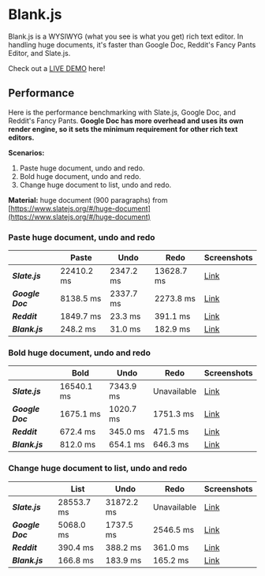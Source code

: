 # Blank.js
Blank.js is a WYSIWYG (what you see is what you get) rich text editor. In handling huge documents, it's faster than Google Doc, Reddit's Fancy Pants Editor, and Slate.js.

Check out a [LIVE DEMO](https://blankjs.herokuapp.com/) here!

## Performance
Here is the performance benchmarking with Slate.js, Google Doc, and Reddit's Fancy Pants. **Google Doc has more overhead and uses its own render engine, so it sets the minimum requirement for other rich text editors.**

**Scenarios:**
1. Paste huge document, undo and redo.
2. Bold huge document, undo and redo.
3. Change huge document to list, undo and redo.

**Material:** huge document (900 paragraphs) from [https://www.slatejs.org/#/huge-document](https://www.slatejs.org/#/huge-document)

### Paste huge document, undo and redo

|               | Paste           | Undo      | Redo     | Screenshots |
| ------------- | --------------- | --------- | -------- | ----------- |
| **_Slate.js_** | 22410.2 ms | 2347.2 ms | 13628.7 ms | [Link](img/benchmark-paste-slate.jpg) |
| **_Google Doc_** | 8138.5 ms | 2337.7 ms | 2273.8 ms | [Link](img/benchmark-paste-google_doc.jpg) |
| **_Reddit_** | 1849.7 ms | 23.3 ms | 391.1 ms | [Link](img/benchmark-paste-reddit.jpg) |
| **_Blank.js_** | 248.2 ms | 31.0 ms | 182.9 ms | [Link](img/benchmark-paste-blank.jpg) |

### Bold huge document, undo and redo

|               | Bold           | Undo      | Redo     | Screenshots |
| ------------- | --------------- | --------- | -------- | ----------- |
| **_Slate.js_** | 16540.1 ms | 7343.9 ms | Unavailable | [Link](img/benchmark-bold-slate.jpg) |
| **_Google Doc_** | 1675.1 ms | 1020.7 ms | 1751.3 ms | [Link](img/benchmark-bold-google_doc.jpg) |
| **_Reddit_** | 672.4 ms | 345.0 ms | 471.5 ms | [Link](img/benchmark-bold-reddit.jpg) |
| **_Blank.js_** | 812.0 ms | 654.1 ms | 646.3 ms | [Link](img/benchmark-bold-blank.jpg) |

### Change huge document to list, undo and redo

|               | List           | Undo      | Redo     | Screenshots |
| ------------- | --------------- | --------- | -------- | ----------- |
| **_Slate.js_** | 28553.7 ms | 31872.2 ms | Unavailable | [Link](img/benchmark-list-slate.jpg) |
| **_Google Doc_** | 5068.0 ms | 1737.5 ms | 2546.5 ms | [Link](img/benchmark-list-google_doc.jpg) |
| **_Reddit_** | 390.4 ms | 388.2 ms | 361.0 ms | [Link](img/benchmark-list-reddit.jpg) |
| **_Blank.js_** | 166.8 ms | 183.9 ms | 165.2 ms | [Link](img/benchmark-list-blank.jpg) |
